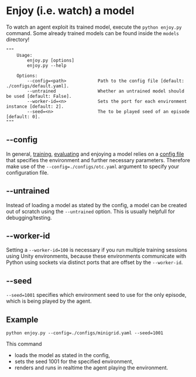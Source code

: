 # Enjoy (i.e. watch) a model

To watch an agent exploit its trained model, execute the `python enjoy.py` command.
Some already trained models can be found inside the `models` directory!

```
"""
    Usage:
        enjoy.py [options]
        enjoy.py --help

    Options:
        --config=<path>            Path to the config file [default: ./configs/default.yaml].
        --untrained                Whether an untrained model should be used [default: False].
        --worker-id=<n>            Sets the port for each environment instance [default: 2].
        --seed=<n>                 The to be played seed of an episode [default: 0].
"""
```

## --config
In general, [training](training.md), [evaluating](evaluation.md) and enjoying a model relies on a [config file](configuration.md) that specifies the environment and further necessary parameters.
Therefore make use of the `--config=./configs/otc.yaml` argument to specify your configuration file.

## --untrained
Instead of loading a model as stated by the config, a model can be created out of scratch using the `--untrained` option.
This is usually helpfull for debugging/testing.

## --worker-id
Setting a `--worker-id=100` is necessary if you run multiple training sessions using Unity environments, because these environments communicate with Python using sockets via distinct ports that are offset by the `--worker-id`.

## --seed
`--seed=1001` specifies which environment seed to use for the only episode, which is being played by the agent.

## Example

```
python enjoy.py --config=./configs/minigrid.yaml --seed=1001
```

This command
- loads the model as stated in the config,
- sets the seed 1001 for the specified environment,
- renders and runs in realtime the agent playing the environment.
